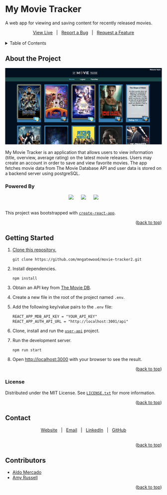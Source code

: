 <a id="top"></a>

<!-- Project Overview -->
<h1>My Movie Tracker</h1>
<p>A web app for viewing and saving content for recently released movies.</p>

<div align="center">
	<a href="https://movie-tracker2-production.up.railway.app/">View Live</a>
	&nbsp;&nbsp;|&nbsp;&nbsp;
	<a href="https://github.com/mngatewood/movie-tracker2/issues/new?labels=bug">Report a Bug</a>
	&nbsp;&nbsp;|&nbsp;&nbsp;
	<a href="https://github.com/mngatewood/movie-tracker2/issues/new?labels=enhancement">Request a Feature</a>
</div>
<br>

<!-- Table of Contents -->
<details>
	<summary>Table of Contents</summary>
	<ol>
		<li><a href="#about">About the Project</a></li>
		<li><a href="#getting-started">Getting Started</a></li>
		<li><a href="#license">License</a></li>
		<li><a href="#contact">Contact</a></li>
		<li><a href="#contributors">Contributors</a></li>
	</ol>
</details>

<!-- About -->
<h2 id="about">About the Project</h2>

<img src="https://raw.githubusercontent.com/amy-r/movie-tracker2/master/src/assets/MyMovieTracker.png" alt="project screenshot">
<br>

<p>My Movie Tracker is an application that allows users to view information (title, overview, average rating) on the latest movie releases.  Users may create an account in order to save and view favorite movies.  The app fetches movie data from The Movie Database API and user data is stored on a backend server using postgreSQL.</p>

<h3 id="powered-by">Powered By</h3>

<div align="center">
	<img src="https://img.shields.io/badge/React-black?logo=react" />
	&nbsp;&nbsp;&nbsp;&nbsp;
	<img src="https://img.shields.io/badge/React_Router-black?logo=reactrouter" />
	&nbsp;&nbsp;&nbsp;&nbsp;
	<img src="https://img.shields.io/badge/Redux-black?logo=redux" />
</div>
<br>
<p>This project was bootstrapped with <a href="https://create-react-app.dev/"><code>create-react-app</code></a>.</p>

<p align="right">(<a href="#top">back to top</a>)</p>

<!-- Getting Started -->
<h2 id="getting-started">Getting Started</h2>
<ol>
	<li>
		<p>
			<a href="https://docs.github.com/en/repositories/creating-and-managing-repositories/cloning-a-repository">Clone this repository.</a>
		</p>
		<pre><code>git clone https://github.com/mngatewood/movie-tracker2.git</code></pre>
	</li>
	<li>
		<p>Install dependencies.</p>
		<pre><code>npm install</code></pre>
	</li>
	<li>
		<p>Obtain an API key from <a href="https://developer.themoviedb.org/reference/intro/getting-started">The Movie DB</a>.</p>
	</li>
	<li>
		<p>Create a new file in the root of the project named <code>.env</code>.</p>
	</li>
	<li>
		<p>Add the following key/value pairs to the <code>.env</code> file:</p>
		<pre><code>REACT_APP_MDB_API_KEY = "YOUR_API_KEY"
REACT_APP_AUTH_API_URL = "http://localhost:3001/api"</code></pre>
	</li>
	<li>
		<p>Clone, install and run the <a href="https://github.com/mngatewood/user-auth"><code>user-api</code></a> project.</p>
	</li>
	<li>
		<p>Run the development server.</p>
		<pre><code>npm run start</code></pre>
	</li>
	<li>
		<p>Open <a href="http://localhost:3000">http://localhost:3000</a> with your browser to see the result.</p>
	</li>
</ol>

<p align="right">(<a href="#top">back to top</a>)</p>

<h3>License</h3>

<p>Distributed under the MIT License. See <a href="https://github.com/mngatewood/movie-tracker2/blob/master/LICENSE.txt"><code>LICENSE.txt</code></a> for more information.</p>

<p align="right">(<a href="#top">back to top</a>)</p>

<h2>Contact</h2>

<div align="center">
	<a href="https://www.mngatewood.com">Website</a>
	&nbsp;&nbsp;|&nbsp;&nbsp;
	<a href="mailto:michael@mngatewood.com">Email</a>
	&nbsp;&nbsp;|&nbsp;&nbsp;
	<a href="https://www.linkedin.com/in/mngatewood/">LinkedIn</a>
	&nbsp;&nbsp;|&nbsp;&nbsp;
	<a href="https://github.com/mngatewood">GitHub</a>
</div>
<br>

<p align="right">(<a href="#top">back to top</a>)</p>

<h2 id="contributors">Contributors</h2>

<ul>
	<li><a href="https://github.com/amercado1014">Aldo Mercado</a></li>
	<li><a href="https://github.com/amy-r">Amy Russell</a></li>
</ul>

<p align="right">(<a href="#top">back to top</a>)</p>
